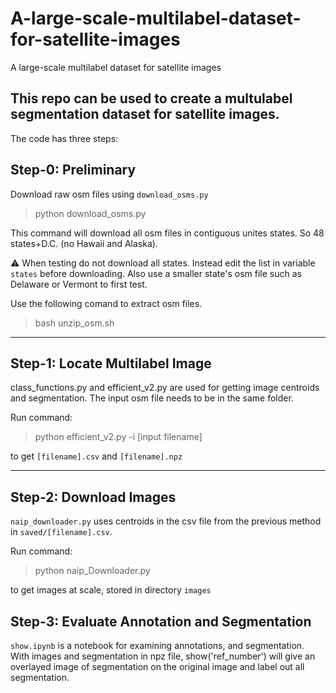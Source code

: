 # A-large-scale-multilabel-dataset-for-satellite-images
A large-scale multilabel dataset for satellite images

This repo can be used to create a multulabel segmentation dataset for satellite images.
---

The code has three steps:

## Step-0: Preliminary

Download raw osm files using `download_osms.py`
 > python download_osms.py

This command will download all osm files in contiguous unites states. So 48 states+D.C. (no Hawaii and Alaska).

:warning: When testing do not download all states. Instead edit the list in variable `states` before downloading. Also use a smaller state's osm file such as Delaware or Vermont to first test.

Use the following comand to extract osm files.
> bash unzip_osm.sh

---
## Step-1: Locate Multilabel Image
class_functions.py and efficient_v2.py are used for getting image centroids and segmentation. The input osm file needs to be in the same folder.

Run command: 
> python efficient_v2.py -i [input filename]

to get `[filename].csv` and `[filename].npz`

---
## Step-2: Download Images
`naip_downloader.py` uses centroids in the csv file from the previous method in `saved/[filename].csv`. 

Run command: 
> python naip_Downloader.py

to get images at scale, stored in directory `images`

## Step-3: Evaluate Annotation and Segmentation

`show.ipynb` is a notebook for examining annotations, and segmentation.
With images and segmentation in npz file,  show('ref_number') will give an overlayed image of segmentation on the original image and label out all segmentation.
